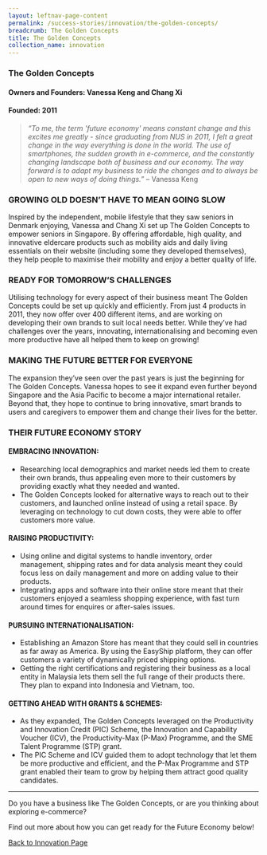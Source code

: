 ```yaml
---
layout: leftnav-page-content
permalink: /success-stories/innovation/the-golden-concepts/
breadcrumb: The Golden Concepts
title: The Golden Concepts
collection_name: innovation
---
```


### **The Golden Concepts**
<h4 class="no-margin-top">Owners and Founders: Vanessa Keng and Chang Xi</h4>
<h4 class="no-margin-top">Founded: 2011</h4>

<blockquote>
  <i>“To me, the term 'future economy' means constant change and this excites me greatly - since graduating from NUS in 2011, I felt a great change in the way everything is done in the world. The use of smartphones, the sudden growth in e-commerce, and the constantly changing landscape both of business and our economy. The way forward is to adapt my business to ride the changes and to always be open to new ways of doing things.”</i> – Vanessa Keng
</blockquote>

### **GROWING OLD DOESN’T HAVE TO MEAN GOING SLOW**

Inspired by the independent, mobile lifestyle that they saw seniors in Denmark enjoying, Vanessa and Chang Xi set up The Golden Concepts to empower seniors in Singapore. By offering affordable, high quality, and innovative eldercare products such as mobility aids and daily living essentials on their website (including some they developed themselves), they help people to maximise their mobility and enjoy a better quality of life.

### **READY FOR TOMORROW’S CHALLENGES**

Utilising technology for every aspect of their business meant The Golden Concepts could be set up quickly and efficiently. From just 4 products in 2011, they now offer over 400 different items, and are working on developing their own brands to suit local needs better. While they’ve had challenges over the years, innovating, internationalising and becoming even more productive have all helped them to keep on growing!

### **MAKING THE FUTURE BETTER FOR EVERYONE**

The expansion they’ve seen over the past years is just the beginning for The Golden Concepts. Vanessa hopes to see it expand even further beyond Singapore and the Asia Pacific to become a major international retailer. Beyond that, they hope to continue to bring innovative, smart brands to users and caregivers to empower them and change their lives for the better.

### **THEIR FUTURE ECONOMY STORY**

#### **EMBRACING INNOVATION:**
* Researching local demographics and market needs led them to create their own brands, thus appealing even more to their customers by providing exactly what they needed and wanted.
* The Golden Concepts looked for alternative ways to reach out to their customers, and launched online instead of using a retail space. By leveraging on technology to cut down costs, they were able to offer customers more value.

#### **RAISING PRODUCTIVITY:**
* Using online and digital systems to handle inventory, order management, shipping rates and for data analysis meant they could focus less on daily management and more on adding value to their products.  
* Integrating apps and software into their online store meant that their customers enjoyed a seamless shopping experience, with fast turn around times for enquires or after-sales issues.

#### **PURSUING INTERNATIONALISATION:**
* Establishing an Amazon Store has meant that they could sell in countries as far away as America. By using the EasyShip platform, they can offer customers a variety of dynamically priced shipping options.
* Getting the right certifications and registering their business as a local entity in Malaysia lets them sell the full range of their products there. They plan to expand into Indonesia and Vietnam, too.

#### **GETTING AHEAD WITH GRANTS & SCHEMES:**
* As they expanded, The Golden Concepts leveraged on the Productivity and Innovation Credit (PIC) Scheme, the Innovation and Capability Voucher (ICV), the Productivity-Max (P-Max) Programme, and the SME Talent Programme (STP) grant.
* The PIC Scheme and ICV guided them to adopt technology that let them be more productive and efficient, and the P-Max Programme and STP grant enabled their team to grow by helping them attract good quality candidates.

---

Do you have a business like The Golden Concepts, or are you thinking about exploring e-commerce?

Find out more about how you can get ready for the Future Economy below!  


[Back to Innovation Page](/success-stories/innovation/)

